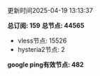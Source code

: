 更新时间2025-04-19 13:13:37

**总订阅: 159**
**总节点: 44565**
- vless节点: 15526
- hysteria2节点: 2

**google ping有效节点: 482**
